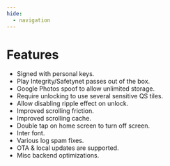 ```yaml
---
hide:
  - navigation
---
```


# Features 

* Signed with personal keys.
* Play Integrity/Safetynet passes out of the box.
* Google Photos spoof to allow unlimited storage.
* Require unlocking to use several sensitive QS tiles.
* Allow disabling ripple effect on unlock.
* Improved scrolling friction.
* Improved scrolling cache.
* Double tap on home screen to turn off screen.
* Inter font.
* Various log spam fixes.
* OTA & local updates are supported.
* Misc backend optimizations.